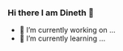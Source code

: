 ### Hi there I am Dineth 👋
 
- 🔭 I’m currently working on ...
- 🌱 I’m currently learning ...

<!--
- 👯 I’m looking to collaborate on ...
- 🤔 I’m looking for help with ...
- 💬 Ask me about ...
- 📫 How to reach me: ...
- 😄 Pronouns: ...
- ⚡ Fun fact: ...
-->
